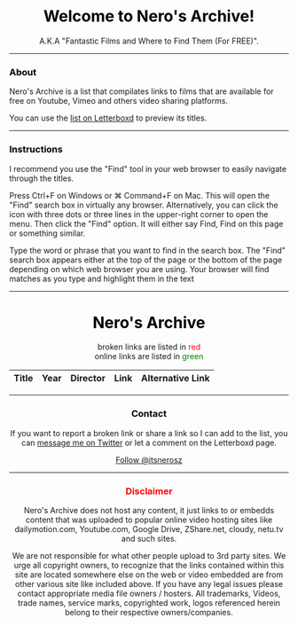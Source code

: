 # <center><span style="color: Black">Welcome to Nero's Archive!</span></center>
<center>A.K.A "Fantastic Films and Where to Find Them (For FREE)".</center>

---

### <span style="color: Black">About</span>

Nero's Archive is a list that compilates links to films that are available for free on Youtube, Vimeo and others video sharing platforms.

You can use the [list on Letterboxd](https://github.com/itsnerosz/nerosz_archive/edit/main/README.md) to preview its titles.

---

### <span style="color: Black">Instructions</span>

I recommend you use the "Find" tool in your web browser to easily navigate through the titles.

Press Ctrl+F on Windows or ⌘ Command+F on Mac. This will open the "Find" search box in virtually any browser. Alternatively, you can click the icon with three dots or three lines in the upper-right corner to open the menu. Then click the "Find" option. It will either say Find, Find on this page or something similar.

Type the word or phrase that you want to find in the search box. The "Find" search box appears either at the top of the page or the bottom of the page depending on which web browser you are using. Your browser will find matches as you type and highlight them in the text

---

# <center><span style="color: Black">Nero's Archive</span><center>

<center>broken links are listed in <span style="color: red">red</span><center>
 <center>online links are listed in <span style="color: green">green</span><center>
 
| Title | Year | Director | Link | Alternative Link |
| --- | --- | --- | --- | --- |









 ---

### <span style="color: Black">Contact</span>
 
If you want to report a broken link or share a link so I can add to the list, you can [message me on Twitter](https://twitter.com/messages/compose?recipient_id=1304275202470277120) or let a comment on the Letterboxd page.

<a href="https://twitter.com/itsnerosz?ref_src=twsrc%5Etfw" class="twitter-follow-button" data-show-count="false">Follow @itsnerosz</a><script async src="https://platform.twitter.com/widgets.js" charset="utf-8"></script>

 ---
 
### <span style="color: red">Disclaimer</span>

Nero's Archive does not host any content, it just links to or embedds content that was uploaded to popular online video hosting sites like dailymotion.com, Youtube.com, Google Drive, ZShare.net, cloudy, netu.tv and such sites.

We are not responsible for what other people upload to 3rd party sites. We urge all copyright owners, to recognize that the links contained within this site are located somewhere else on the web or video embedded are from other various site like included above. If you have any legal issues please contact appropriate media file owners / hosters.
All trademarks, Videos, trade names, service marks, copyrighted work, logos referenced herein belong to their respective owners/companies. 


 

